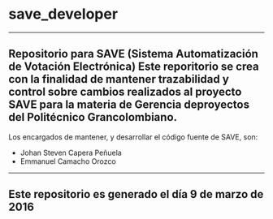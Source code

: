# save_developer
-----------------------------------------------------------------------------------------------------------------------------------------
Repositorio para SAVE (Sistema Automatización de Votación Electrónica)
Este reporitorio se crea con la finalidad de mantener trazabilidad y control sobre cambios realizados al proyecto SAVE para la materia de Gerencia deproyectos del Politécnico Grancolombiano.
-----------------------------------------------------------------------------------------------------------------------------------------
Los encargados de mantener, y desarrollar el código fuente de SAVE, son:
- Johan Steven Capera Peñuela
- Emmanuel Camacho Orozco

-----------------------------------------------------------------------------------------------------------------------------------------
Este repositorio es generado el día 9 de marzo de 2016
-----------------------------------------------------------------------------------------------------------------------------------------

